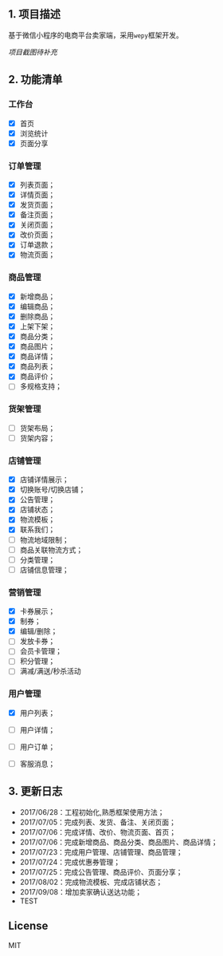 ## 1. 项目描述
基于微信小程序的电商平台卖家端，采用`wepy`框架开发。

*项目截图待补充*

## 2. 功能清单

### 工作台
- [x] 首页
- [x] 浏览统计
- [x] 页面分享

### 订单管理
- [x] 列表页面；
- [x] 详情页面；
- [x] 发货页面；
- [x] 备注页面；
- [x] 关闭页面；
- [x] 改价页面；
- [x] 订单退款；
- [x] 物流页面；

### 商品管理
- [x] 新增商品；
- [x] 编辑商品；
- [x] 删除商品；
- [x] 上架下架；
- [x] 商品分类；
- [x] 商品图片；
- [x] 商品详情；
- [x] 商品列表；
- [x] 商品评价；
- [ ] 多规格支持；

### 货架管理
- [ ] 货架布局；
- [ ] 货架内容；

### 店铺管理
- [x] 店铺详情展示；
- [x] 切换账号/切换店铺；
- [x] 公告管理；
- [x] 店铺状态；
- [x] 物流模板；
- [x] 联系我们；
- [ ] 物流地域限制；
- [ ] 商品关联物流方式；
- [ ] 分类管理；
- [ ] 店铺信息管理；

### 营销管理
- [x] 卡券展示；
- [x] 制券；
- [x] 编辑/删除；
- [ ] 发放卡券；
- [ ] 会员卡管理；
- [ ] 积分管理；
- [ ] 满减/满送/秒杀活动

### 用户管理
- [x] 用户列表；
- [ ] 用户详情；
- [ ] 用户订单；
- [ ] 客服消息；


## 3. 更新日志
- 2017/06/28：工程初始化,熟悉框架使用方法；
- 2017/07/05：完成列表、发货、备注、关闭页面；
- 2017/07/06：完成详情、改价、物流页面、首页；
- 2017/07/06：完成新增商品、商品分类、商品图片、商品详情；
- 2017/07/23：完成用户管理、店铺管理、商品管理；
- 2017/07/24：完成优惠券管理；
- 2017/07/25：完成公告管理、商品评价、页面分享；
- 2017/08/02：完成物流模板、完成店铺状态；
- 2017/09/08：增加卖家确认送达功能；
- TEST

## License
MIT
